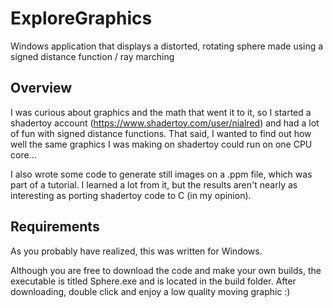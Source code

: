 # ExploreGraphics
Windows application that displays a distorted, rotating sphere made using a signed distance function / ray marching

## Overview
I was curious about graphics and the math that went it to it, so I started a shadertoy account (https://www.shadertoy.com/user/nialred)
and had a lot of fun with signed distance functions. That said, I wanted to find out how well the same graphics I was making on shadertoy
could run on one CPU core...

I also wrote some code to generate still images on a .ppm file, which was part of a tutorial. I learned a lot from it, but the results 
aren't nearly as interesting as porting shadertoy code to C (in my opinion).

## Requirements
As you probably have realized, this was written for Windows. 

Although you are free to download the code and make your own builds, the executable is titled Sphere.exe and is located in the build folder.
After downloading, double click and enjoy a low quality moving graphic :)
